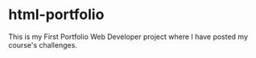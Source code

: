 # html-portfolio
This is my First Portfolio Web Developer project where I have posted my course's challenges.
